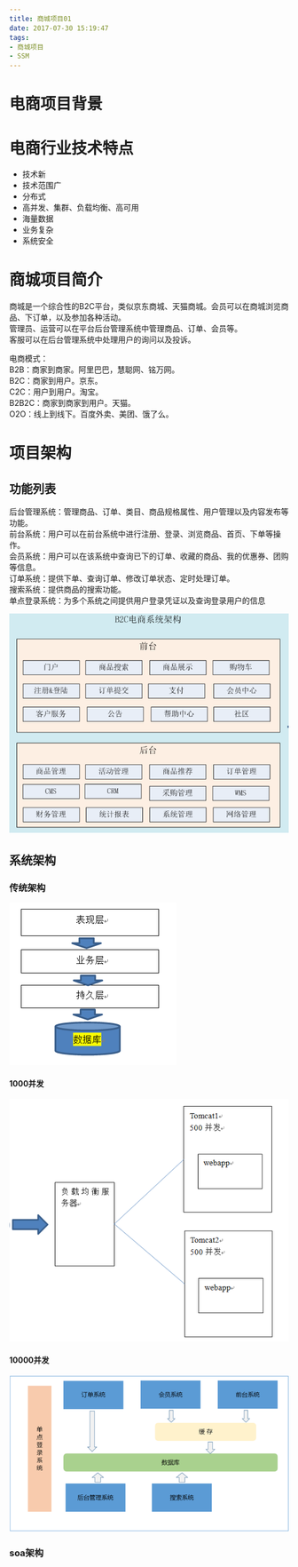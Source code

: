 ```yaml
---
title: 商城项目01
date: 2017-07-30 15:19:47
tags:
- 商城项目
- SSM
---
```


# 电商项目背景

# 电商行业技术特点


- 	技术新
- 	技术范围广
- 	分布式
- 	高并发、集群、负载均衡、高可用
- 	海量数据
- 	业务复杂
- 	系统安全
<!-- more -->
# 商城项目简介
商城是一个综合性的B2C平台，类似京东商城、天猫商城。会员可以在商城浏览商品、下订单，以及参加各种活动。  
管理员、运营可以在平台后台管理系统中管理商品、订单、会员等。  
客服可以在后台管理系统中处理用户的询问以及投诉。  

电商模式：  
B2B：商家到商家。阿里巴巴，慧聪网、铭万网。  
B2C：商家到用户。京东。  
C2C：用户到用户。淘宝。  
B2B2C：商家到商家到用户。天猫。  
O2O：线上到线下。百度外卖、美团、饿了么。  

# 项目架构
## 功能列表
后台管理系统：管理商品、订单、类目、商品规格属性、用户管理以及内容发布等功能。  
前台系统：用户可以在前台系统中进行注册、登录、浏览商品、首页、下单等操作。  
会员系统：用户可以在该系统中查询已下的订单、收藏的商品、我的优惠券、团购等信息。  
订单系统：提供下单、查询订单、修改订单状态、定时处理订单。  
搜索系统：提供商品的搜索功能。  
单点登录系统：为多个系统之间提供用户登录凭证以及查询登录用户的信息  

![架构](商城项目01/功能列表.png)

## 系统架构
### 传统架构
![架构](商城项目01/传统架构.png)

#### 1000并发
![架构](商城项目01/1000并发.png)
#### 10000并发
![架构](商城项目01/10000并发.png)
### soa架构


